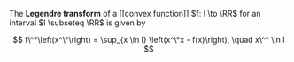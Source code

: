 The **Legendre transform** of a [[convex function]] $f: I \to \RR$ for an interval $I \subseteq \RR$ is given by

$$
f\^*\left(x^\*\right) = \sup_{x \in I} \left(x^\*x  - f(x)\right), \quad x\^* \in I
$$